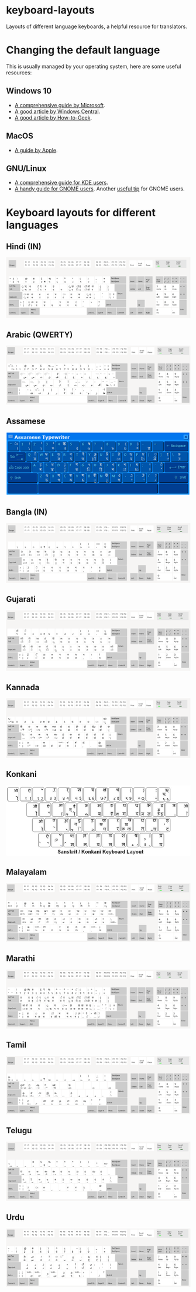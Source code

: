 # keyboard-layouts
Layouts of different language keyboards, a helpful resource for translators.

# Changing the default language
 
This is usually managed by your operating system, here are some useful resources:
 
## Windows 10

- [A comprehensive guide by Microsoft](https://support.microsoft.com/en-us/windows/manage-the-input-and-display-language-settings-in-windows-10-12a10cb4-8626-9b77-0ccb-5013e0c7c7a2).  
- [A good article by Windows Central](https://www.windowscentral.com/how-properly-change-system-default-language-windows-10).  
- [A good article by How-to-Geek](https://www.howtogeek.com/232659/how-to-change-the-display-language-in-windows-10/).

## MacOS

- [A guide by Apple](https://support.apple.com/en-in/guide/mac-help/mchlp1406/mac).

## GNU/Linux

- [A comprehensive guide for KDE users](https://userbase.kde.org/Tutorials/Change_Plasma_Language).  
- [A handy guide for GNOME users](https://help.gnome.org/users/gnome-help/stable/session-language.html.en). Another [useful tip](https://help.gnome.org/users/gnome-help/stable/keyboard-layouts.html.en) for GNOME users.

# Keyboard layouts for different languages

## Hindi (IN)
![](./imgs/hindi-in.png)

## Arabic (QWERTY)
![](./imgs/arabic-qwerty.png)

## Assamese
![](./imgs/assamese.png)

## Bangla (IN)
![](./imgs/bangla-in.png)

## Gujarati
![](./imgs/gujarati.png)

## Kannada
![](./imgs/kannada.png)

## Konkani
![](./imgs/konkani.jpg)

## Malayalam
![](./imgs/malayalam.png)

## Marathi
![](./imgs/marathi-kagapa-phonetic.png)

## Tamil
![](./imgs/tamil-inscript.png)

## Telugu
![](./imgs/telugu.png)

## Urdu
![](./imgs/urdu.png)
